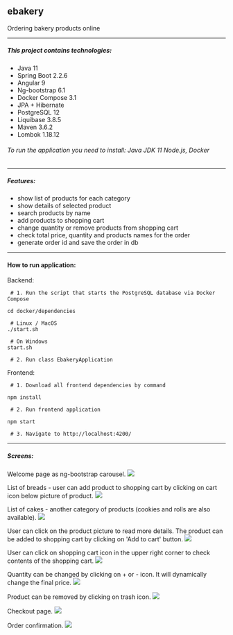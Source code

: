 ebakery
---------------------------------------------
Ordering bakery products online

---------------------------------------------
##### This project contains technologies:
- Java 11
- Spring Boot 2.2.6
- Angular 9
- Ng-bootstrap 6.1
- Docker Compose 3.1
- JPA + Hibernate
- PostgreSQL 12
- Liquibase 3.8.5
- Maven 3.6.2
- Lombok 1.18.12

###### To run the application you need to install: Java JDK 11 Node.js, Docker
---------------------------------------------
##### Features:
- show list of products for each category
- show details of selected product
- search products by name
- add products to shopping cart
- change quantity or remove products from shopping cart
- check total price, quantity and products names for the order 
- generate order id and save the order in db

--------------------------------------------
#### How to run application:
Backend:
```
 # 1. Run the script that starts the PostgreSQL database via Docker Compose 

cd docker/dependencies

 # Linux / MacOS
./start.sh

 # On Windows
start.sh

 # 2. Run class EbakeryApplication
```

Frontend:
```
 # 1. Download all frontend dependencies by command

npm install

 # 2. Run frontend application 

npm start

 # 3. Navigate to http://localhost:4200/
```
---------------------------------------------
##### Screens:
Welcome page as ng-bootstrap carousel.
![](ebakery-frontend/src/assets/images/screens/screen_1.jpg)

List of breads - user can add product to shopping cart by clicking on cart icon below picture of product.
![](ebakery-frontend/src/assets/images/screens/screen_2.jpg)

List of cakes - another category of products (cookies and rolls are also available).
![](ebakery-frontend/src/assets/images/screens/screen_3.jpg)

User can click on the product picture to read more details. The product can be added to shopping cart by clicking on 'Add to cart' button.
![](ebakery-frontend/src/assets/images/screens/screen_4.jpg)

User can click on shopping cart icon in the upper right corner to check contents of the shopping cart.
![](ebakery-frontend/src/assets/images/screens/screen_5.jpg)

Quantity can be changed by clicking on + or - icon. It will dynamically change the final price. 
![](ebakery-frontend/src/assets/images/screens/screen_6.jpg)

Product can be removed by clicking on trash icon.
![](ebakery-frontend/src/assets/images/screens/screen_7.jpg)

Checkout page.
![](ebakery-frontend/src/assets/images/screens/screen_8.jpg)

Order confirmation.
![](ebakery-frontend/src/assets/images/screens/screen_9.jpg)
